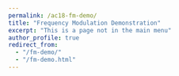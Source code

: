 ```yaml
---
permalink: /ac18-fm-demo/
title: "Frequency Modulation Demonstration"
excerpt: "This is a page not in the main menu"
author_profile: true
redirect_from: 
  - "/fm-demo/"
  - "/fm-demo.html"
---
```


<script async src="//jsfiddle.net/cZxey/75/embed/result/"></script>
